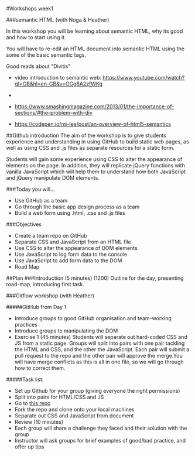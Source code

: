 #Workshops week1

###semantic HTML (with Noga & Heather)

In this workshop you will be learning about semantic HTML, why its good and how to start using it.

You will have to re-edit an HTML document into semantic HTML using the some of the basic semantic tags.

Good reads about "Divitis" 
- video introduction to semantic web: https://www.youtube.com/watch?gl=GB&hl=en-GB&v=OGg8A2zfWKg
- 
- https://www.smashingmagazine.com/2013/01/the-importance-of-sections/#the-problem-with-div

- https://codepen.io/mi-lee/post/an-overview-of-html5-semantics


##Github introduction
The aim of the workshop is to give students experience and understanding in using GitHub to build static web pages, as well as using CSS and .js files as separate resources for a static form.

Students will gain some experience using CSS to alter the appearance of elements on the page. In addition, they will replicate jQuery functions with vanilla JavaScript which will help them to understand how both JavaScript and jQuery manipulate DOM elements.


###Today you will...
* Use GitHub as a team
* Go through the basic app design process as a team
* Build a web form using .html, .css and .js files

###Objectives
* Create a team repo on GitHub
* Separate CSS and JavaScript from an HTML file
* Use CSS to alter the appearance of DOM elements
* Use JavaScript to log form data to the console
* Use JavaScript to add form data to the DOM
* Road Map

##Plan
###Introduction (5 minutes) (1200)
Outline for the day, presenting road-map, introducing first task.

###Gitflow workshop (with Heather)

#####GitHub from Day 1
* Introduce groups to good GitHub organisation and team-working practices
* Introduce groups to manipulating the DOM
* Exercise 1 (45 minutes)
Students will separate out hard-coded CSS and JS from a static page. Groups will split into pairs with one pair tackling the HTML and CSS, and the other the JavaScript. Each pair will submit a pull request to the repo and the other pair will approve the merge.You will have merge conflicts as this is all in one file, so we will go through how to correct them.

#####Task list:
* Set up Github for your group (giving everyone the right permissions)
* Split into pairs for HTML/CSS and JS
* Go to [this repo](https://github.com/katbow/FAC8day1)
* Fork the repo and clone onto your local machines
* Separate out CSS and JavaScript from document
* Review (10 minutes)
* Each group will share a challenge they faced and their solution with the group
* Instructor will ask groups for brief examples of good/bad practice, and offer up tips




